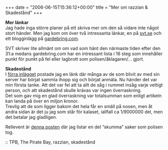 +++
date = "2006-06-15T15:36:12+00:00"
title = "Mer om razzian &#038; Skadestånd"
+++

**Mer länkar**  
Jag hade inga större planer på ett skriva mer om den så vidare inte något stort händer. Men jag kom om över två intressanta länkar, en på [svt.se][1] och ett blogginlägg på [gardebring.com][2].

SVT skriver lite allmänt om om vad som hänt den närmaste tiden efter den 31:a medans gardebring.com har en intressant lista i 16 steg som innehåller punkt för punkt på fel eller lagbrott som polisen/åklagaren/&#8230; gjort.

**Skadestånd**  
I [förra inlägget][3] postade jag en länk där många av de som blivit av med sin server har börjat sammla ihopp sig och börjat anmäla. Nu händer det var min första tanke. Att det var fel att ta allt de såg i rummet insåg varje vettigt person, och att skadestånd skulle krävas var ingen överraskning.  
Det som gav mig en glad överraskning var totalsumman som enligt artikeln kan landa på över en miljon kronor.  
Trevlig att de som ligger bakom det hela får en smäll på nosen, men åt andra sidan är det ju jag som står för kalaset, iallfall ca 1/9000000 del, men det betalar jag gladligen.

Rellevent är [denna posten][4] där jag listar en del &#8220;skumma&#8221; saker som polisen tog.

:: TPB, The Pirate Bay, razzian, skadestånd

<small></small>

 [1]: http://svt.se/svt/jsp/Crosslink.jsp?d=52352&#038;a=601587&#038;lid=puff_599769&#038;lpos=lasMer
 [2]: http://gardebring.com/2006/06/228.html
 [3]: http://web.enesge.eu/~s/wordpress/?p=79
 [4]: http://web.enesge.eu/~s/wordpress/?p=70
